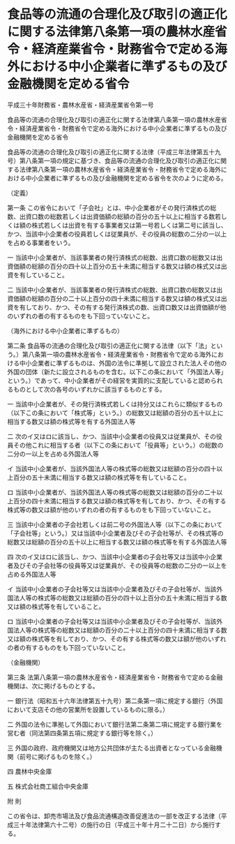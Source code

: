 # 食品等の流通の合理化及び取引の適正化に関する法律第八条第一項の農林水産省令・経済産業省令・財務省令で定める海外における中小企業者に準ずるもの及び金融機関を定める省令

平成三十年財務省・農林水産省・経済産業省令第一号

食品等の流通の合理化及び取引の適正化に関する法律第八条第一項の農林水産省令・経済産業省令・財務省令で定める海外における中小企業者に準ずるもの及び金融機関を定める省令

食品等の流通の合理化及び取引の適正化に関する法律（平成三年法律第五十九号）第八条第一項の規定に基づき、食品等の流通の合理化及び取引の適正化に関する法律第八条第一項の農林水産省令・経済産業省令・財務省令で定める海外における中小企業者に準ずるもの及び金融機関を定める省令を次のように定める。

（定義）

第一条 この省令において「子会社」とは、中小企業者がその発行済株式の総数、出資口数の総数若しくは出資価額の総額の百分の五十以上に相当する数若しくは額の株式若しくは出資を有する事業者又は第一号若しくは第二号に該当し、かつ、当該中小企業者の役員若しくは従業員が、その役員の総数の二分の一以上を占める事業者をいう。

一 当該中小企業者が、当該事業者の発行済株式の総数、出資口数の総数又は出資価額の総額の百分の四十以上百分の五十未満に相当する数又は額の株式又は出資を有していること。

二 当該中小企業者が、当該事業者の発行済株式の総数、出資口数の総数又は出資価額の総額の百分の二十以上百分の四十未満に相当する数又は額の株式又は出資を有しており、かつ、その有する発行済株式の数、出資口数又は出資価額が他のいずれの者の有するものをも下回っていないこと。

（海外における中小企業者に準ずるもの）

第二条 食品等の流通の合理化及び取引の適正化に関する法律（以下「法」という。）第八条第一項の農林水産省令・経済産業省令・財務省令で定める海外における中小企業者に準ずるものは、外国の法令に準拠して設立された法人その他の外国の団体（新たに設立されるものを含む。以下この条において「外国法人等」という。）であって、中小企業者がその経営を実質的に支配していると認められるものとして次の各号のいずれかに該当するものとする。

一 当該中小企業者が、その発行済株式若しくは持分又はこれらに類似するもの（以下この条において「株式等」という。）の総数又は総額の百分の五十以上に相当する数又は額の株式等を有する外国法人等

二 次のイ又はロに該当し、かつ、当該中小企業者の役員又は従業員が、その役員その他これに相当する者（以下この条において「役員等」という。）の総数の二分の一以上を占める外国法人等

イ 当該中小企業者が、当該外国法人等の株式等の総数又は総額の百分の四十以上百分の五十未満に相当する数又は額の株式等を有していること。

ロ 当該中小企業者が、当該外国法人等の株式等の総数又は総額の百分の二十以上百分の四十未満に相当する数又は額の株式等を有しており、かつ、その有する株式等の数又は額が他のいずれの者の有するものをも下回っていないこと。

三 当該中小企業者の子会社若しくは前二号の外国法人等（以下この条において「子会社等」という。）又は当該中小企業者及びその子会社等が、その株式等の総数又は総額の百分の五十以上に相当する数又は額の株式等を有する外国法人等

四 次のイ又はロに該当し、かつ、当該中小企業者の子会社等又は当該中小企業者及びその子会社等の役員等又は従業員が、その役員等の総数の二分の一以上を占める外国法人等

イ 当該中小企業者の子会社等又は当該中小企業者及びその子会社等が、当該外国法人等の株式等の総数又は総額の百分の四十以上百分の五十未満に相当する数又は額の株式等を有していること。

ロ 当該中小企業者の子会社等又は当該中小企業者及びその子会社等が、当該外国法人等の株式等の総数又は総額の百分の二十以上百分の四十未満に相当する数又は額の株式等を有しており、かつ、その有する株式等の数又は額が他のいずれの者の有するものをも下回っていないこと。

（金融機関）

第三条 法第八条第一項の農林水産省令・経済産業省令・財務省令で定める金融機関は、次に掲げるものとする。

一 銀行法（昭和五十六年法律第五十九号）第二条第一項に規定する銀行（外国において支店その他の営業所を設置しているものに限る。）

二 外国の法令に準拠して外国において銀行法第二条第二項に規定する銀行業を営む者（同法第四条第五項に規定する銀行等を除く。）

三 外国の政府、政府機関又は地方公共団体が主たる出資者となっている金融機関（前号に掲げるものを除く。）

四 農林中央金庫

五 株式会社商工組合中央金庫

附 則

この省令は、卸売市場法及び食品流通構造改善促進法の一部を改正する法律（平成三十年法律第六十二号）の施行の日（平成三十年十月二十二日）から施行する。
